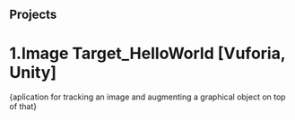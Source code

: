 ## Projects

# 1.Image Target_HelloWorld [Vuforia, Unity]

{aplication for tracking an image and augmenting a graphical object on top of that}